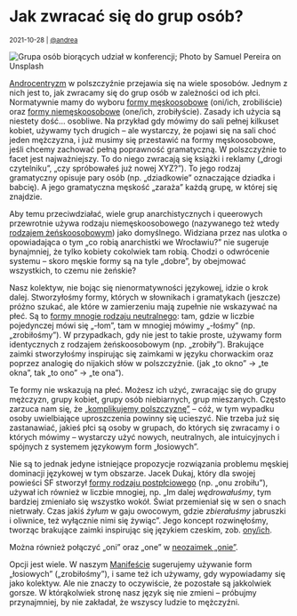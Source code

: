 # Jak zwracać się do grup osób?

<small>2021-10-28 | [@andrea](/@andrea)</small>

![Grupa osób biorących udział w konferencji; Photo by Samuel Pereira on Unsplash](/img-local/blog/konferencja.jpg)

[Androcentryzm](https://pl.wikipedia.org/wiki/M%C4%99ska_dominacja_j%C4%99zykowa) w polszczyźnie przejawia się na wiele sposobów.
Jednym z nich jest to, jak zwracamy się do grup osób w zależności od ich płci.
Normatywnie mamy do wyboru [formy męskoosobowe](/oni/ich) (oni/ich, zrobiliście) oraz [formy niemęskoosobowe](/one/ich) (one/ich, zrobiłyście).
Zasady ich użycia są niestety dość… osobliwe.
Na przykład gdy mówimy do sali pełnej kilkuset kobiet, używamy tych drugich – ale wystarczy, że pojawi się na sali choć jeden mężczyzna,
i już musimy się przestawić na formy męskoosobowe, jeśli chcemy zachować pełną poprawność gramatyczną.
W polszczyźnie to facet jest najważniejszy. To do niego zwracają się książki i reklamy („drogi czytelniku”, „czy spróbowałeś już nowej XYZ?”).
To jego rodzaj gramatyczny opisuje pary osób (np. „dziadkowie” oznaczające dziadka i babcię).
A jego gramatyczna męskość „zaraża” każdą grupę, w której się znajdzie.

Aby temu przeciwdziałać, wiele grup anarchistycznych i queerowych przewrotnie używa rodzaju niemęskoosobowego
(nazywanego też wtedy [rodzajem żeńskoosobowym](/blog/rodzaj-żeńskoosobowy)) jako domyślnego.
Widziana przez nas ulotka o opowiadająca o tym „co robią anarchistki we Wrocławiu?” nie sugeruje bynajmniej,
że tylko kobiety cokolwiek tam robią.
Chodzi o odwrócenie systemu – skoro męskie formy są na tyle „dobre”, by obejmować wszystkich, to czemu nie żeńskie?

Nasz kolektyw, nie bojąc się nienormatywności językowej, idzie o krok dalej.
Stworzyłośmy formy, których w słownikach i gramatykach (jeszcze) próżno szukać,
ale które w zamierzeniu mają zupełnie nie wskazywać na płeć.
Są to [formy mnogie rodzaju neutralnego](/ona/ich): tam, gdzie w liczbie pojedynczej mówi się „-łom”, tam w mnogiej mówimy „-łośmy” (np. „zrobiłośmy”).
W przypadkach, gdy nie jest to takie proste, używamy form identycznych z rodzajem żeńskoosobowym (np. „zrobiły”).
Brakujące zaimki stworzyłośmy inspirując się zaimkami w języku chorwackim oraz poprzez analogię do nijakich słów w polszczyźnie.
(jak „to okno” → „te okna”, tak „to ono” → „te ona”).

Te formy nie wskazują na płeć. Możesz ich użyć, zwracając się do grupy mężczyzn, grupy kobiet, grupy osób niebiarnych, grup mieszanych.
Często zarzuca nam się, że [„komplikujemy polszczyznę”](/pytania#komplikowanie) – cóż, w tym wypadku osoby uwielbiające uproszczenia powinny się ucieszyć.
Nie trzeba już się zastanawiać, jakieś płci są osoby w grupach, do których się zwracamy i o których mówimy –
wystarczy użyć nowych, neutralnych, ale intuicyjnych i spójnych z systemem językowym form „łosiowych”.

Nie są to jednak jedyne istniejące propozycje rozwiązania problemu męskiej dominacji językowej w tym obszarze.
Jacek Dukaj, który dla swojej powieści SF stworzył [formy rodzaju postpłciowego](/onu) (np. „onu zrobiłu”),
używał ich również w liczbie mnogiej, np.
„Im dalej _wędrowałuśmy_, tym bardziej zmieniało się wszystko wokół. Świat przemieniał się w sen o snach nietrwały.
Czas jakiś _żyłum_ w gaju owocowym, gdzie _zbierałuśmy_ jabruszki i oliwnice, też wyłącznie nimi się żywiąc”.
Jego koncept rozwinęłośmy, tworząc brakujące zaimki inspirując się językiem czeskim, zob. [ony/ich](/ony).

Można również połączyć „oni” oraz „one” w [neozaimek „onie”](/onie).

Opcji jest wiele. W naszym [Manifeście](/manifest) sugerujemy używanie form „łosiowych” („zrobiłośmy”),
i same też ich używamy, gdy wypowiadamy się jako kolektyw. Ale nie znaczy to oczywiście, że pozostałe są jakkolwiek gorsze.
W którąkolwiek stronę nasz język się nie zmieni – próbujmy przynajmniej, by nie zakładał, że wszyscy ludzie to mężczyźni.
